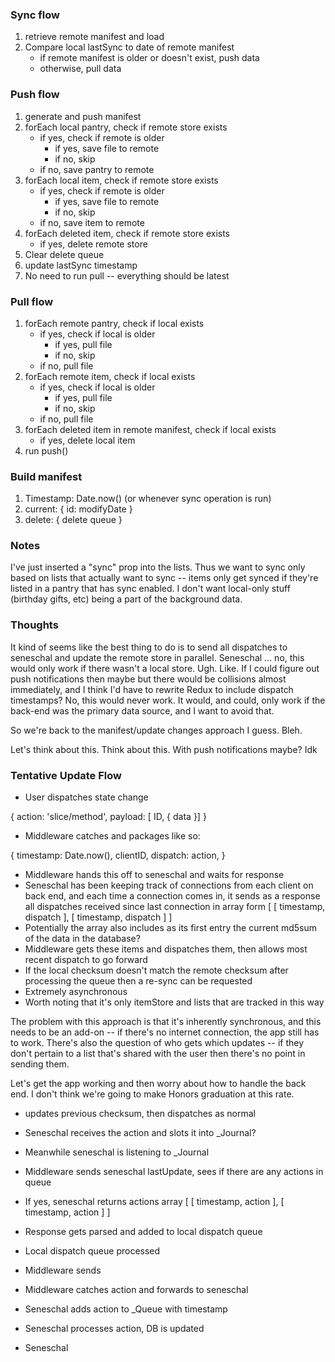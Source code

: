 ### Sync flow

1. retrieve remote manifest and load
2. Compare local lastSync to date of remote manifest
	- if remote manifest is older or doesn't exist, push data
	- otherwise, pull data

### Push flow

1. generate and push manifest
2. forEach local pantry, check if remote store exists
	- if yes, check if remote is older
		- if yes, save file to remote
		- if no, skip
	- if no, save pantry to remote
3. forEach local item, check if remote store exists
	- if yes, check if remote is older
		- if yes, save file to remote
		- if no, skip
	- if no, save item to remote
4. forEach deleted item, check if remote store exists
	- if yes, delete remote store
5. Clear delete queue
6. update lastSync timestamp
7. No need to run pull -- everything should be latest

### Pull flow

1. forEach remote pantry, check if local exists
	- if yes, check if local is older
		- if yes, pull file
		- if no, skip
	- if no, pull file
2. forEach remote item, check if local exists
	- if yes, check if local is older
		- if yes, pull file
		- if no, skip
	- if no, pull file
3. forEach deleted item in remote manifest, check if local exists
	- if yes, delete local item
4. run push()

### Build manifest

1. Timestamp: Date.now() (or whenever sync operation is run)
2. current: { id: modifyDate }
3. delete: { delete queue }

### Notes

I've just inserted a "sync" prop into the lists.  Thus we want to sync only based
on lists that actually want to sync -- items only get synced if they're listed
in a pantry that has sync enabled.  I don't want local-only stuff (birthday gifts,
etc) being a part of the background data.

### Thoughts

It kind of seems like the best thing to do is to send all dispatches to seneschal
and update the remote store in parallel.  Seneschal ... no, this would only work if
there wasn't a local store.  Ugh.  Like.  If I could figure out push notifications then
maybe but there would be collisions almost immediately, and I think I'd have to rewrite
Redux to include dispatch timestamps?  No, this would never work.  It would, and could,
only work if the back-end was the primary data source, and I want to avoid that.

So we're back to the manifest/update changes approach I guess.  Bleh.

Let's think about this.  Think about this.  With push notifications maybe?  Idk

### Tentative Update Flow

- User dispatches state change

{ action: 'slice/method', payload: [ ID, { data }] }

- Middleware catches and packages like so:

{
	timestamp: Date.now(),
	clientID,
	dispatch: action,
}

- Middleware hands this off to seneschal and waits for response
- Seneschal has been keeping track of connections from each client on back end,
and each time a connection comes in, it sends as a response all dispatches received since
last connection in array form [ [ timestamp, dispatch ], [ timestamp, dispatch ] ]
- Potentially the array also includes as its first entry the current md5sum of the data in the database?
- Middleware gets these items and dispatches them, then allows most recent dispatch to go forward
- If the local checksum doesn't match the remote checksum after processing the queue then a re-sync can be requested
- Extremely asynchronous
- Worth noting that it's only itemStore and lists that are tracked in this way

The problem with this approach is that it's inherently synchronous, and this needs to be an add-on -- if there's no
internet connection, the app still has to work.  There's also the question of who gets which updates -- if they don't
pertain to a list that's shared with the user then there's no point in sending them.

Let's get the app working and then worry about how to handle the back end.  I don't think we're going to make Honors
graduation at this rate.




- updates previous checksum, then dispatches as normal
- Seneschal receives the action and slots it into _Journal?
- Meanwhile seneschal is listening to _Journal



- Middleware sends seneschal lastUpdate, sees if there are any actions in queue
- If yes, seneschal returns actions array [ [ timestamp, action ], [ timestamp, action ] ]
- Response gets parsed and added to local dispatch queue
- Local dispatch queue processed
- Middleware sends
- Middleware catches action and forwards to seneschal
- Seneschal adds action to _Queue with timestamp
- Seneschal processes action, DB is updated
- Seneschal
